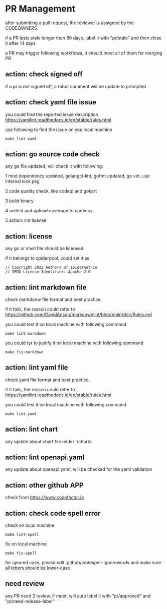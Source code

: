# PR Management

after submitting a pull request, the reviewer is assigned by the CODEOWNERS.

if a PR lasts stale longer than 60 days, label it with "pr/stale" and then close it after 14 days

a PR may trigger following workflows, it should meet all of them for merging PR

## action: check signed off

if a pr is not signed off, a robot comment will be update to prompted

## action: check yaml file issue

you could find the reported issue description <https://yamllint.readthedocs.io/en/stable/rules.html>

use following to find the issue on you local machine

```
make lint-yaml
```

## action: go source code check

any go file updated, will check it with following:

1 mod dependency updated, golangci-lint, gofmt updated, go vet, use internal lock pkg

2 code quality check, like codeql and gokart

3 build binary

4 unitest and upload coverage to codecov

5 action: lint license

## action: license

any go or shell file should be licensed

if it belongs to spiderpool, could set it as

```
// Copyright 2022 Authors of spidernet-io
// SPDX-License-Identifier: Apache-2.0
```

## action: lint markdown file

check markdonw file format and best practice.

if it fails, the reason could refer to <https://github.com/DavidAnson/markdownlint/blob/main/doc/Rules.md>

you could test it on local machine with following command

```
make lint-markdown
```

you could tyr to justify it on local machine with following command

```
make fix-markdown
```

## action: lint yaml file

check yaml file format and best practice.

if it fails, the reason could refer to <https://yamllint.readthedocs.io/en/stable/rules.html>

you could test it on local machine with following command

```
make lint-yaml
```

## action: lint chart

any update about chart file under '/charts'

## action: lint openapi.yaml

any update about openapi.yaml, will be checked for the yaml validation

## action: other github APP

check from <https://www.codefactor.io>

## action: check code spell error

check on local machine

```
make lint-spell
```

fix on local machine

```
make fix-spell
```

for ignored case, please edit .github/codespell-ignorewords and make sure all letters should be lower-case

## need review

any PR need 2 review, if meet, will auto label it with "pr/approved" and "pr/need-release-label"

